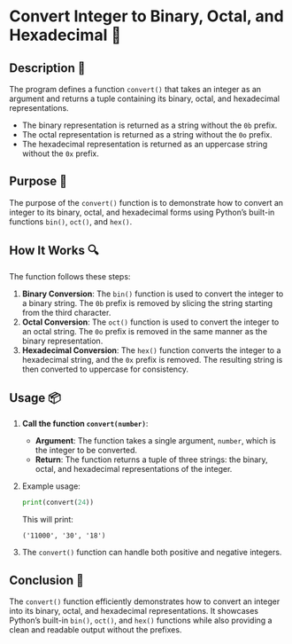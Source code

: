 # Convert Integer to Binary, Octal, and Hexadecimal 🔢

## Description 📝

The program defines a function `convert()` that takes an integer as an argument and returns a tuple containing its binary, octal, and hexadecimal representations.

-   The binary representation is returned as a string without the `0b` prefix.
-   The octal representation is returned as a string without the `0o` prefix.
-   The hexadecimal representation is returned as an uppercase string without the `0x` prefix.

## Purpose 🎯

The purpose of the `convert()` function is to demonstrate how to convert an integer to its binary, octal, and hexadecimal forms using Python’s built-in functions `bin()`, `oct()`, and `hex()`.

## How It Works 🔍

The function follows these steps:

1. **Binary Conversion**: The `bin()` function is used to convert the integer to a binary string. The `0b` prefix is removed by slicing the string starting from the third character.
2. **Octal Conversion**: The `oct()` function is used to convert the integer to an octal string. The `0o` prefix is removed in the same manner as the binary representation.
3. **Hexadecimal Conversion**: The `hex()` function converts the integer to a hexadecimal string, and the `0x` prefix is removed. The resulting string is then converted to uppercase for consistency.

## Usage 📦

1. **Call the function `convert(number)`**:
    - **Argument**: The function takes a single argument, `number`, which is the integer to be converted.
    - **Return**: The function returns a tuple of three strings: the binary, octal, and hexadecimal representations of the integer.
2. Example usage:

    ```python
    print(convert(24))
    ```

    This will print:

    ```
    ('11000', '30', '18')
    ```

3. The `convert()` function can handle both positive and negative integers.

## Conclusion 🚀

The `convert()` function efficiently demonstrates how to convert an integer into its binary, octal, and hexadecimal representations.
It showcases Python’s built-in `bin()`, `oct()`, and `hex()` functions while also providing a clean and readable output without the prefixes.
